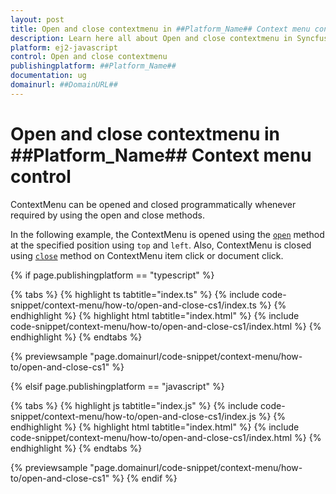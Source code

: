 ```yaml
---
layout: post
title: Open and close contextmenu in ##Platform_Name## Context menu control | Syncfusion
description: Learn here all about Open and close contextmenu in Syncfusion ##Platform_Name## Context menu control of Syncfusion Essential JS 2 and more.
platform: ej2-javascript
control: Open and close contextmenu 
publishingplatform: ##Platform_Name##
documentation: ug
domainurl: ##DomainURL##
---
```


# Open and close contextmenu in ##Platform_Name## Context menu control

ContextMenu can be opened and closed programmatically whenever required by using the open and close methods.

In the following example, the ContextMenu is opened using the [`open`](../../api/context-menu/#open) method at the specified position using `top` and `left`. Also, ContextMenu is closed using [`close`](../../api/context-menu/#close) method on ContextMenu item click or document click.

{% if page.publishingplatform == "typescript" %}

 {% tabs %}
{% highlight ts tabtitle="index.ts" %}
{% include code-snippet/context-menu/how-to/open-and-close-cs1/index.ts %}
{% endhighlight %}
{% highlight html tabtitle="index.html" %}
{% include code-snippet/context-menu/how-to/open-and-close-cs1/index.html %}
{% endhighlight %}
{% endtabs %}
        
{% previewsample "page.domainurl/code-snippet/context-menu/how-to/open-and-close-cs1" %}

{% elsif page.publishingplatform == "javascript" %}

{% tabs %}
{% highlight js tabtitle="index.js" %}
{% include code-snippet/context-menu/how-to/open-and-close-cs1/index.js %}
{% endhighlight %}
{% highlight html tabtitle="index.html" %}
{% include code-snippet/context-menu/how-to/open-and-close-cs1/index.html %}
{% endhighlight %}
{% endtabs %}

{% previewsample "page.domainurl/code-snippet/context-menu/how-to/open-and-close-cs1" %}
{% endif %}
